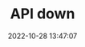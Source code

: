 ---
title: API down
date: 2022-10-28 13:47:07
resolved: true
resolvedWhen: 2022-10-31 06:47:15
severity: down
affected:
  - API
section: issue
---